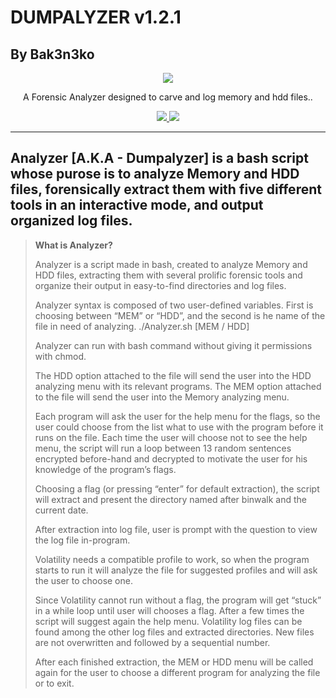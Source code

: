 # DUMPALYZER v1.2.1  
## By Bak3n3ko

<p align="center">
  <img src="https://github.com/RandomLinoge/Dumpalyzer/blob/9a05afc83bb1851bc771cbb18b43637a0ded2c9d/Dumpalyzer-logo.png">
  <p align="center">A Forensic Analyzer designed to carve and log memory and hdd files..</p>
  <p align="center">
  </a>
    <a href="https://github.com/RandomLinoge/Dumpalyzer">
      <img src="https://img.shields.io/badge/version-1.2.1-blue.svg">
        <img src="https://img.shields.io/badge/release%20date-August%202022-informational">
    </a>
  </p>
</p>

---
Analyzer [A.K.A - Dumpalyzer] is a bash script whose purose is to analyze Memory and HDD files, forensically extract them with five different tools in an interactive mode, and output organized log files.
---
>
>
>  **What is Analyzer?**
>
> Analyzer is a script made in bash, created to analyze Memory and HDD files, extracting them with several prolific forensic tools 
> and organize their output in easy-to-find directories and log files.
>
> Analyzer syntax is composed of two user-defined variables. First is choosing between “MEM” or “HDD”, and the second is he name of the file in need of analyzing.
> ./Analyzer.sh [MEM / HDD] <Filename>
>
> Analyzer can run with bash command without giving it permissions with chmod.
>
> The HDD option attached to the file will send the user into the HDD analyzing menu with its relevant programs.
> The MEM option attached to the file will send the user into the Memory analyzing menu.
>
> Each program will ask the user for the help menu for the flags, so the user could choose from the list what to use with the program before it runs on the file.
> Each time the user will choose not to see the help menu, the script will run a loop between 13 random sentences encrypted before-hand and decrypted 
> to motivate the user for his knowledge of the program’s flags.
>
> Choosing a flag (or pressing “enter” for default extraction), the
> script will extract and present the directory named after binwalk and
> the current date.
>
> After extraction into log file, user is prompt with the question to view the log file in-program.
>
>
> Volatility needs a compatible profile to work, so when the program starts to run it will analyze the file for suggested profiles
> and will ask the user to choose one.
>
> Since Volatility cannot run without a flag, the program will get “stuck” in a while loop until user will chooses a flag. After a few
> times the script will suggest again the help menu.
> Volatility log files can be found among the other log files and extracted directories. New files are not overwritten and followed by a sequential number.
> 
> After each finished extraction, the MEM or HDD menu will be called
> again for the user to choose a different program for analyzing the
> file or to exit.
